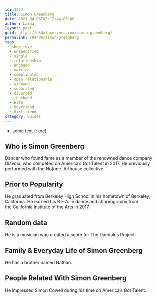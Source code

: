 ```yaml
---
id: 3323
title: Simon Greenberg
date: 2021-04-06T05:12:44+00:00
author: Laima
layout: post
guid: https://ukdataservers.com/simon-greenberg/
permalink: /04/06/simon-greenberg
tags:
 - show love
  - unspecified
  - single
  - relationship
  - engaged
  - married
  - complicated
  - open relationship
  - widowed
  - separated
  - divorced
   - Husband
  - Wife
  - Boyfriend
  - Girlfriend
category: Guides
---
```


* some text
{: toc}


## Who is Simon Greenberg
                  
                  
                  
Dancer who found fame as a member of the renowned dance company Diavolo, who competed on America&#8217;s Got Talent in 2017. He previously performed with the No(one. Arthouse collective. 
                  
              
            
              
            
                
                
                
## Prior to Popularity
                  
                  
                  
He graduated from Berkeley High School in his hometown of Berkeley, California. He earned his B.F.A. in dance and choreography from the California Institute of the Arts in 2017.
                  
              
            
              
            
                
                
                
## Random data
                  
                  
                  
He is a musician who created a score for The Daedalus Project.
                  
              
            
              
            
                
                
                
## Family & Everyday Life of Simon Greenberg
                  
                  
                  
He has a brother named Nathan. 
                  
              
            
              
            
                
                
                
## People Related With Simon Greenberg
                  
                  
                  
He impressed Simon Cowell during his time on America&#8217;s Got Talent.
                  
              
            
              
            
                
              
            
              
              
            
            
              
            
          
          
          